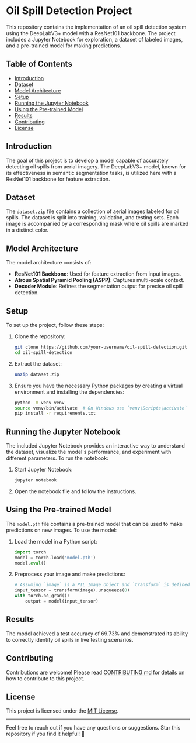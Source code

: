 # Oil Spill Detection Project

This repository contains the implementation of an oil spill detection system using the DeepLabV3+ model with a ResNet101 backbone. The project includes a Jupyter Notebook for exploration, a dataset of labeled images, and a pre-trained model for making predictions.

## Table of Contents

- [Introduction](#introduction)
- [Dataset](#dataset)
- [Model Architecture](#model-architecture)
- [Setup](#setup)
- [Running the Jupyter Notebook](#running-the-jupyter-notebook)
- [Using the Pre-trained Model](#using-the-pre-trained-model)
- [Results](#results)
- [Contributing](#contributing)
- [License](#license)

## Introduction

The goal of this project is to develop a model capable of accurately detecting oil spills from aerial imagery. The DeepLabV3+ model, known for its effectiveness in semantic segmentation tasks, is utilized here with a ResNet101 backbone for feature extraction.

## Dataset

The `dataset.zip` file contains a collection of aerial images labeled for oil spills. The dataset is split into training, validation, and testing sets. Each image is accompanied by a corresponding mask where oil spills are marked in a distinct color.

## Model Architecture

The model architecture consists of:
- **ResNet101 Backbone**: Used for feature extraction from input images.
- **Atrous Spatial Pyramid Pooling (ASPP)**: Captures multi-scale context.
- **Decoder Module**: Refines the segmentation output for precise oil spill detection.

## Setup

To set up the project, follow these steps:

1. Clone the repository:
   ```bash
   git clone https://github.com/your-username/oil-spill-detection.git
   cd oil-spill-detection
   ```

2. Extract the dataset:
   ```bash
   unzip dataset.zip
   ```

3. Ensure you have the necessary Python packages by creating a virtual environment and installing the dependencies:
   ```bash
   python -m venv venv
   source venv/bin/activate  # On Windows use `venv\Scripts\activate`
   pip install -r requirements.txt
   ```

## Running the Jupyter Notebook

The included Jupyter Notebook provides an interactive way to understand the dataset, visualize the model's performance, and experiment with different parameters. To run the notebook:

1. Start Jupyter Notebook:
   ```bash
   jupyter notebook
   ```

2. Open the notebook file and follow the instructions.

## Using the Pre-trained Model

The `model.pth` file contains a pre-trained model that can be used to make predictions on new images. To use the model:

1. Load the model in a Python script:
   ```python
   import torch
   model = torch.load('model.pth')
   model.eval()
   ```

2. Preprocess your image and make predictions:
   ```python
   # Assuming `image` is a PIL Image object and `transform` is defined as in the notebook
   input_tensor = transform(image).unsqueeze(0)
   with torch.no_grad():
       output = model(input_tensor)
   ```

## Results

The model achieved a test accuracy of 69.73% and demonstrated its ability to correctly identify oil spills in live testing scenarios.

## Contributing

Contributions are welcome! Please read [CONTRIBUTING.md](CONTRIBUTING.md) for details on how to contribute to this project.

## License

This project is licensed under the [MIT License](LICENSE).

---

Feel free to reach out if you have any questions or suggestions. Star this repository if you find it helpful! 🌟
